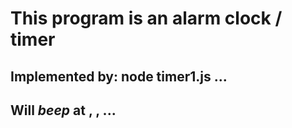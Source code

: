 # This program is an alarm clock / timer
## Implemented by: node timer1.js <time1> <time2> ... 
## Will *beep* at <time1>, <time2>, ...